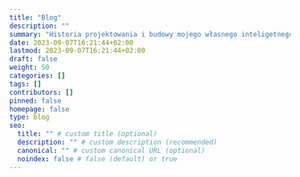 ```yaml
---
title: "Blog"
description: ""
summary: "Historia projektowania i budowy mojego własnego inteligetnego mieszkania. Moje przemyślenia, pomysły, decyzje, doświadczenia i wnoski. "
date: 2023-09-07T16:21:44+02:00
lastmod: 2023-09-07T16:21:44+02:00
draft: false
weight: 50
categories: []
tags: []
contributors: []
pinned: false
homepage: false
type: blog
seo:
  title: "" # custom title (optional)
  description: "" # custom description (recommended)
  canonical: "" # custom canonical URL (optional)
  noindex: false # false (default) or true
---
```


